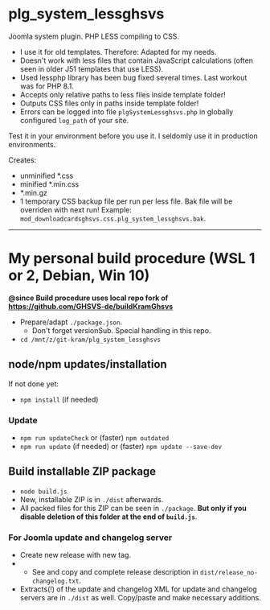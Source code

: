 # plg_system_lessghsvs
Joomla system plugin. PHP LESS compiling to CSS.

- I use it for old templates. Therefore: Adapted for my needs.
- Doesn't work with less files that contain JavaScript calculations (often seen in older J51 templates that use LESS).
- Used lessphp library has been bug fixed several times. Last workout was for PHP 8.1.
- Accepts only relative paths to less files inside template folder!
- Outputs CSS files only in paths inside template folder!
- Errors can be logged into file `plgSystemLessghsvs.php` in globally configured `log_path` of your site.

Test it in your environment before you use it. I seldomly use it in production environments.

Creates:
- unminified *.css
- minified *.min.css
- *.min.gz
- 1 temporary CSS backup file per run per less file. Bak file will be overriden with next run! Example: `mod_downloadcardsghsvs.css.plg_system_lessghsvs.bak`.

-----------------------------------------------------

# My personal build procedure (WSL 1 or 2, Debian, Win 10)

**@since Build procedure uses local repo fork of https://github.com/GHSVS-de/buildKramGhsvs**

- Prepare/adapt `./package.json`.
  - Don't forget versionSub. Special handling in this repo.
- `cd /mnt/z/git-kram/plg_system_lessghsvs`

## node/npm updates/installation
If not done yet:
- `npm install` (if needed)
### Update
- `npm run updateCheck` or (faster) `npm outdated`
- `npm run update` (if needed) or (faster) `npm update --save-dev`

## Build installable ZIP package
- `node build.js`
- New, installable ZIP is in `./dist` afterwards.
- All packed files for this ZIP can be seen in `./package`. **But only if you disable deletion of this folder at the end of `build.js`**.

### For Joomla update and changelog server
- Create new release with new tag.
- - See and copy and complete release description in `dist/release_no-changelog.txt`.
- Extracts(!) of the update and changelog XML for update and changelog servers are in `./dist` as well. Copy/paste and make necessary additions.
